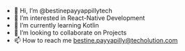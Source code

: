 - 👋 Hi, I’m @bestinepayyappillytech
- 👀 I’m interested in React-Native Development
- 🌱 I’m currently learning Kotlin
- 💞️ I’m looking to collaborate on Projects
- 📫 How to reach me bestine.payyapilly@techolution.com

<!---
bestinepayyappillytech/bestinepayyappillytech is a ✨ special ✨ repository because its `README.md` (this file) appears on your GitHub profile.
You can click the Preview link to take a look at your changes.
--->
